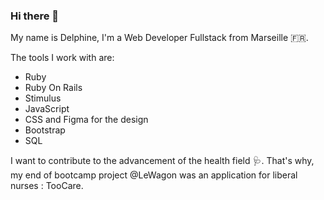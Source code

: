 ### Hi there 👋

My name is Delphine, I'm a Web Developer Fullstack from Marseille 🇫🇷.

The tools I work with are:
<ul>
  <li>Ruby</li>
  <li>Ruby On Rails</li>
  <li>Stimulus</li>
  <li>JavaScript</li>
  <li>CSS and Figma for the design</li>
  <li>Bootstrap</li>
  <li>SQL</li>
</ul>

I want to contribute to the advancement of the health field 🩺.
That's why, my end of bootcamp project @LeWagon was an application for liberal nurses : TooCare.
